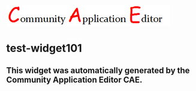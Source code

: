 ![CAE](https://github.com/CAE-Community-Application-Editor/frontendComponent-test-widget101/blob/gh-pages/img/logo.png)  

test-widget101
===================


This widget was automatically generated by the Community Application Editor CAE.  
---------------
